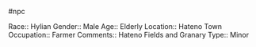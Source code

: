 #npc 

Race:: Hylian
Gender:: Male
Age:: Elderly
Location:: Hateno Town
Occupation:: Farmer
Comments:: Hateno Fields and Granary
Type:: Minor
